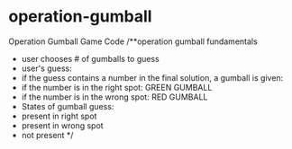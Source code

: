 # operation-gumball
Operation Gumball Game Code
/**operation gumball fundamentals
 * user chooses # of gumballs to guess
 * user's guess: 
 *   if the guess contains a number in the final solution, a gumball is given:
 *   if the number is in the right spot: GREEN GUMBALL
 *   if the number is in the wrong spot: RED GUMBALL
 * States of gumball guess: 
 *   present in right spot
 *   present in wrong spot
 *   not present
 */
